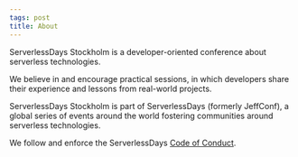 ```yaml
---
tags: post
title: About
---
```


ServerlessDays Stockholm is a developer-oriented conference about serverless technologies.

We believe in and encourage practical sessions, in which developers share their experience and lessons from real-world projects.

ServerlessDays Stockholm is part of ServerlessDays (formerly JeffConf), a global series of events around the world fostering communities around serverless technologies.

We follow and enforce the ServerlessDays [Code of Conduct](#Codeofconduct).


